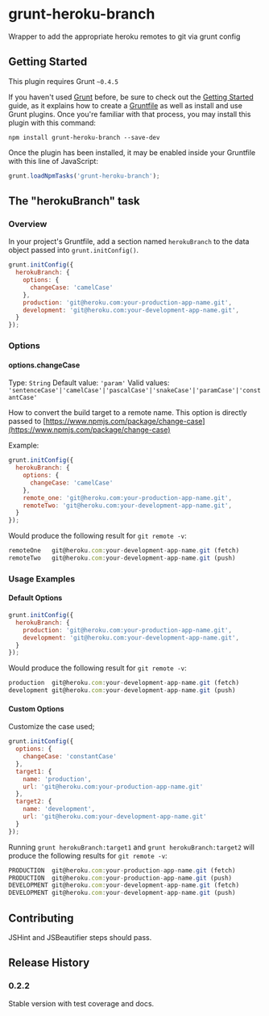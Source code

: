 # grunt-heroku-branch

Wrapper to add the appropriate heroku remotes to git via grunt config

## Getting Started

This plugin requires Grunt `~0.4.5`

If you haven't used [Grunt](http://gruntjs.com/) before, be sure to check out the [Getting Started](http://gruntjs.com/getting-started) guide, as it explains how to create a [Gruntfile](http://gruntjs.com/sample-gruntfile) as well as install and use Grunt plugins. Once you're familiar with that process, you may install this plugin with this command:

```shell
npm install grunt-heroku-branch --save-dev
```

Once the plugin has been installed, it may be enabled inside your Gruntfile with this line of JavaScript:

```js
grunt.loadNpmTasks('grunt-heroku-branch');
```

## The "herokuBranch" task

### Overview

In your project's Gruntfile, add a section named `herokuBranch` to the data object passed into `grunt.initConfig()`.

```js
grunt.initConfig({
  herokuBranch: {
    options: {
      changeCase: 'camelCase'
    },
    production: 'git@heroku.com:your-production-app-name.git',
    development: 'git@heroku.com:your-development-app-name.git',
  }
});
```

### Options

#### options.changeCase
Type: `String`
Default value: `'param'`
Valid values: `'sentenceCase'|'camelCase'|'pascalCase'|'snakeCase'|'paramCase'|'constantCase'`

How to convert the build target to a remote name.
This option is directly passed to [https://www.npmjs.com/package/change-case](https://www.npmjs.com/package/change-case)

Example:

```js
grunt.initConfig({
  herokuBranch: {
    options: {
      changeCase: 'camelCase'
    },
    remote_one: 'git@heroku.com:your-production-app-name.git',
    remoteTwo: 'git@heroku.com:your-development-app-name.git',
  }
});
```

Would produce the following result for `git remote -v`:

```js
remoteOne	git@heroku.com:your-development-app-name.git (fetch)
remoteTwo	git@heroku.com:your-development-app-name.git (push)
```

### Usage Examples

#### Default Options

```js
grunt.initConfig({
  herokuBranch: {
    production: 'git@heroku.com:your-production-app-name.git',
    development: 'git@heroku.com:your-development-app-name.git',
  }
});
```

Would produce the following result for `git remote -v`:

```js
production	git@heroku.com:your-development-app-name.git (fetch)
development	git@heroku.com:your-development-app-name.git (push)
```

#### Custom Options

Customize the case used;

```js
grunt.initConfig({
  options: {
    changeCase: 'constantCase'
  },
  target1: {
    name: 'production',
    url: 'git@heroku.com:your-production-app-name.git'
  },
  target2: {
    name: 'development',
    url: 'git@heroku.com:your-development-app-name.git'
  }
});
```

Running `grunt herokuBranch:target1` and `grunt herokuBranch:target2` will produce the following results for `git remote -v`:

```js
PRODUCTION	git@heroku.com:your-production-app-name.git (fetch)
PRODUCTION	git@heroku.com:your-production-app-name.git (push)
DEVELOPMENT	git@heroku.com:your-development-app-name.git (fetch)
DEVELOPMENT	git@heroku.com:your-development-app-name.git (push)
```

## Contributing

JSHint and JSBeautifier steps should pass.

## Release History

### 0.2.2

Stable version with test coverage and docs.

